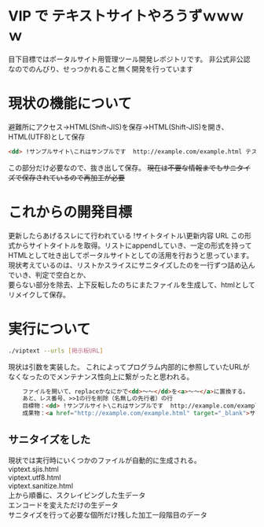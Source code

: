 # VIP で テキストサイトやろうずｗｗｗｗ
目下目標ではポータルサイト用管理ツール開発レポジトリです。
非公式非公認なのでのんびり、せっつかれること無く開発を行っています

# 現状の機能について

避難所にアクセス→HTML(Shift-JIS)を保存→HTML(Shift-JIS)を開き、HTML(UTF8)として保存
```html
<dd> !サンプルサイト\これはサンプルです  http://example.com/example.html テストテキスト</dd>
```
この部分だけ必要なので、抜き出して保存。
~~現在は不要な情報までもサニタイズで保存されているので再加工が必要~~

# これからの開発目標
更新したらあげるスレにて行われている
!サイトタイトル\更新内容
URL
この形式からサイトタイトルを取得。リストにappendしていき、一定の形式を持ってHTMLとして吐き出してポータルサイトとしての活用を行おうと思っています。
現状考えているのは、リストかスライスにサニタイズしたのを一行ずつ詰め込んでいき、判定で空白とか、  
要らない部分を除去、上下反転したのちにまたファイルを生成して、htmlとしてリメイクして保存。  

# 実行について
```bash
./viptext --urls [掲示板URL] 
```
現状は引数を実装した。
これによってプログラム内部的に参照していたURLがなくなったのでメンテナンス性向上に繋がったと思われる。  

```html
	ファイルを開いて、replaceかなにかで<dd>～～</dd>を<a>～～</a>に置換する。
	あと、レス番号、>>1の行を削除（名無しの先行者）の行
	目標物：<dd> !サンプルサイト\これはサンプルです  http://example.com/example.html テストテキスト</dd>
	成果物：<a href="http://example.com/example.html" target="_blank">サンプルサイト｜これはサンプルです</a><br />
```

## サニタイズをした
現状では実行時にいくつかのファイルが自動的に生成される。  
viptext.sjis.html  
viptext.utf8.html  
viptext.sanitize.html  
上から順番に、スクレイピングした生データ  
エンコードを変えただけの生データ  
サニタイズを行って必要な個所だけ残した加工一段階目のデータ  
